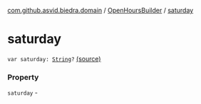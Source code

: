 [com.github.asvid.biedra.domain](../index.md) / [OpenHoursBuilder](index.md) / [saturday](./saturday.md)

# saturday

`var saturday: `[`String`](https://kotlinlang.org/api/latest/jvm/stdlib/kotlin/-string/index.html)`?` [(source)](https://github.com/asvid/GdzieTaBiedra/tree/master/domain/src/main/java/com/github/asvid/biedra/domain/OpenHours.kt#L37)

### Property

`saturday` - 